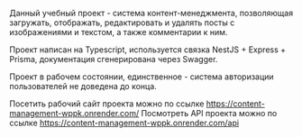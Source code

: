 Данный учебный проект - система контент-менеджмента, позволяющая загружать, отображать, редактировать и удалять посты с изображениями и текстом, а также комментарии к ним.

Проект написан на Typescript, используется связка NestJS + Express + Prisma, документация сгенерирована через Swagger.

Проект в рабочем состоянии, единственное - система авторизации пользователей не доведена до конца.

Посетить рабочий сайт проекта можно по ссылке https://content-management-wppk.onrender.com/
Посмотреть API проекта можно по ссылке https://content-management-wppk.onrender.com/api
